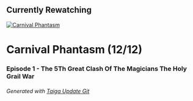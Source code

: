 ﻿
## Currently Rewatching

[![Carnival Phantasm](https://s4.anilist.co/file/anilistcdn/media/anime/cover/medium/bx10012-MNLVctKXaIAf.jpg)](https://anilist.co/anime/10012)

# Carnival Phantasm (12/12)

### Episode 1 - The 5Th Great Clash Of The Magicians The Holy Grail War

###### *Generated with [Taiga Update Git](https://github.com/nike4613/taiga-update-git)*